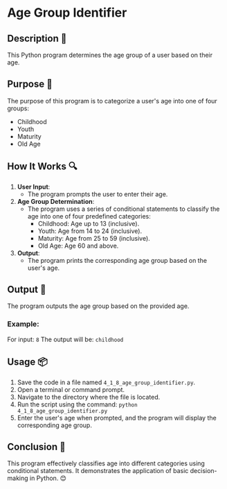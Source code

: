 # Age Group Identifier

## Description 📝
This Python program determines the age group of a user based on their age.

## Purpose 🎯
The purpose of this program is to categorize a user's age into one of four groups:
- Childhood
- Youth
- Maturity
- Old Age

## How It Works 🔍
1. **User Input**:
   - The program prompts the user to enter their age.
2. **Age Group Determination**:
   - The program uses a series of conditional statements to classify the age into one of four predefined categories:
     - Childhood: Age up to 13 (inclusive).
     - Youth: Age from 14 to 24 (inclusive).
     - Maturity: Age from 25 to 59 (inclusive).
     - Old Age: Age 60 and above.
3. **Output**:
   - The program prints the corresponding age group based on the user's age.

## Output 📜
The program outputs the age group based on the provided age.

### Example:
For input:
    `8`
The output will be:
    `childhood`

## Usage 📦
1. Save the code in a file named `4_1_8_age_group_identifier.py`.
2. Open a terminal or command prompt.
3. Navigate to the directory where the file is located.
4. Run the script using the command:
   `python 4_1_8_age_group_identifier.py`
5. Enter the user's age when prompted, and the program will display the corresponding age group.

## Conclusion 🚀
This program effectively classifies age into different categories using conditional statements.
It demonstrates the application of basic decision-making in Python.
😊






